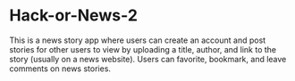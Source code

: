 # Hack-or-News-2
This is a news story app where users can create an account and post stories for other users to view by uploading a title, author, and link to the story (usually on a news website). Users can favorite, bookmark, and leave comments on news stories.
